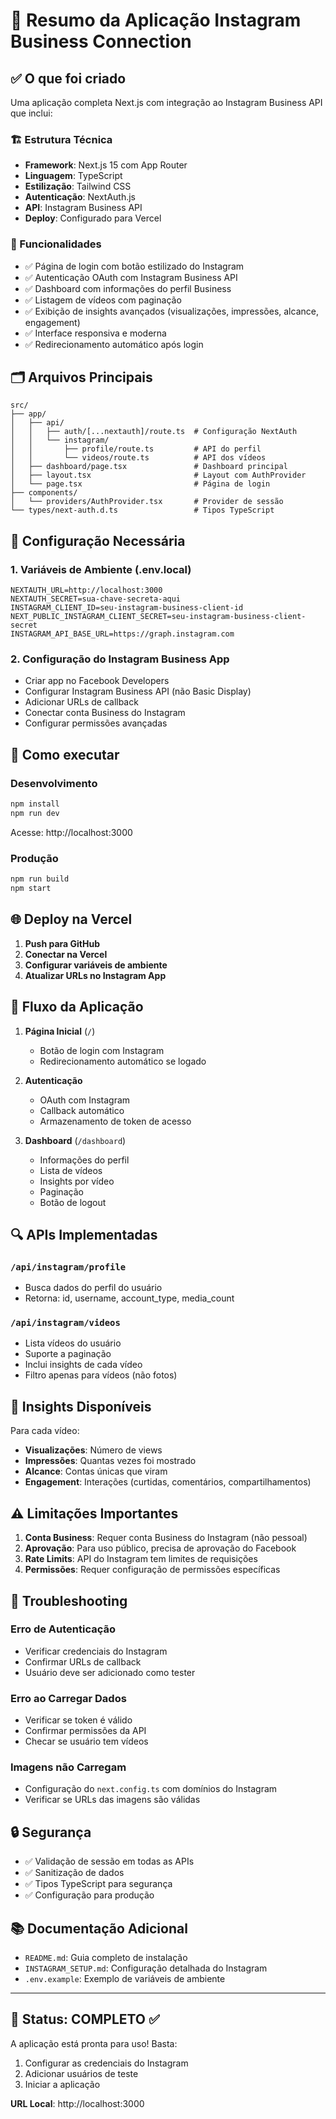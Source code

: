 # 🎯 Resumo da Aplicação Instagram Business Connection

## ✅ O que foi criado

Uma aplicação completa Next.js com integração ao Instagram Business API que inclui:

### 🏗️ Estrutura Técnica
- **Framework**: Next.js 15 com App Router
- **Linguagem**: TypeScript
- **Estilização**: Tailwind CSS
- **Autenticação**: NextAuth.js
- **API**: Instagram Business API
- **Deploy**: Configurado para Vercel

### 🎨 Funcionalidades
- ✅ Página de login com botão estilizado do Instagram
- ✅ Autenticação OAuth com Instagram Business API
- ✅ Dashboard com informações do perfil Business
- ✅ Listagem de vídeos com paginação
- ✅ Exibição de insights avançados (visualizações, impressões, alcance, engagement)
- ✅ Interface responsiva e moderna
- ✅ Redirecionamento automático após login

## 🗂️ Arquivos Principais

```
src/
├── app/
│   ├── api/
│   │   ├── auth/[...nextauth]/route.ts  # Configuração NextAuth
│   │   └── instagram/
│   │       ├── profile/route.ts         # API do perfil
│   │       └── videos/route.ts          # API dos vídeos
│   ├── dashboard/page.tsx               # Dashboard principal
│   ├── layout.tsx                       # Layout com AuthProvider
│   └── page.tsx                         # Página de login
├── components/
│   └── providers/AuthProvider.tsx       # Provider de sessão
└── types/next-auth.d.ts                 # Tipos TypeScript
```

## 🔧 Configuração Necessária

### 1. Variáveis de Ambiente (.env.local)
```env
NEXTAUTH_URL=http://localhost:3000
NEXTAUTH_SECRET=sua-chave-secreta-aqui
INSTAGRAM_CLIENT_ID=seu-instagram-business-client-id
NEXT_PUBLIC_INSTAGRAM_CLIENT_SECRET=seu-instagram-business-client-secret
INSTAGRAM_API_BASE_URL=https://graph.instagram.com
```

### 2. Configuração do Instagram Business App
- Criar app no Facebook Developers
- Configurar Instagram Business API (não Basic Display)
- Adicionar URLs de callback
- Conectar conta Business do Instagram
- Configurar permissões avançadas

## 🚀 Como executar

### Desenvolvimento
```bash
npm install
npm run dev
```
Acesse: http://localhost:3000

### Produção
```bash
npm run build
npm start
```

## 🌐 Deploy na Vercel

1. **Push para GitHub**
2. **Conectar na Vercel**
3. **Configurar variáveis de ambiente**
4. **Atualizar URLs no Instagram App**

## 📱 Fluxo da Aplicação

1. **Página Inicial** (`/`)
   - Botão de login com Instagram
   - Redirecionamento automático se logado

2. **Autenticação**
   - OAuth com Instagram
   - Callback automático
   - Armazenamento de token de acesso

3. **Dashboard** (`/dashboard`)
   - Informações do perfil
   - Lista de vídeos
   - Insights por vídeo
   - Paginação
   - Botão de logout

## 🔍 APIs Implementadas

### `/api/instagram/profile`
- Busca dados do perfil do usuário
- Retorna: id, username, account_type, media_count

### `/api/instagram/videos`
- Lista vídeos do usuário
- Suporte a paginação
- Inclui insights de cada vídeo
- Filtro apenas para vídeos (não fotos)

## 🎯 Insights Disponíveis

Para cada vídeo:
- **Visualizações**: Número de views
- **Impressões**: Quantas vezes foi mostrado
- **Alcance**: Contas únicas que viram
- **Engagement**: Interações (curtidas, comentários, compartilhamentos)

## ⚠️ Limitações Importantes

1. **Conta Business**: Requer conta Business do Instagram (não pessoal)
2. **Aprovação**: Para uso público, precisa de aprovação do Facebook
3. **Rate Limits**: API do Instagram tem limites de requisições
4. **Permissões**: Requer configuração de permissões específicas

## 🐛 Troubleshooting

### Erro de Autenticação
- Verificar credenciais do Instagram
- Confirmar URLs de callback
- Usuário deve ser adicionado como tester

### Erro ao Carregar Dados
- Verificar se token é válido
- Confirmar permissões da API
- Checar se usuário tem vídeos

### Imagens não Carregam
- Configuração do `next.config.ts` com domínios do Instagram
- Verificar se URLs das imagens são válidas

## 🔒 Segurança

- ✅ Validação de sessão em todas as APIs
- ✅ Sanitização de dados
- ✅ Tipos TypeScript para segurança
- ✅ Configuração para produção

## 📚 Documentação Adicional

- `README.md`: Guia completo de instalação
- `INSTAGRAM_SETUP.md`: Configuração detalhada do Instagram
- `.env.example`: Exemplo de variáveis de ambiente

---

## 🎉 Status: COMPLETO ✅

A aplicação está pronta para uso! Basta:
1. Configurar as credenciais do Instagram
2. Adicionar usuários de teste
3. Iniciar a aplicação

**URL Local**: http://localhost:3000